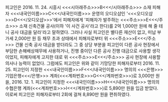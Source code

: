 피고인은 2016. 11. 24. 시흥시 <<<시아래주소>>>B<<</시아래주소>>> 소재 피해자 <<<내국인이름>>>C<<</내국인이름>>> 운영의 오디오샵인 '<<<오디오샵>>>D<<</오디오샵>>>'에서 피해자에게 '피해자가 발주하는 <<<주소>>>E<<</주소>>> 소재 신축건물 공사(이하 '이 사건 공사'라고 한다)를 2억 1,000만 원에 해 줄 테니 공사 대금을 달라'라고 말하였다.
그러나 사실 피고인은 별다른 재산이 없고, 미납 부가세 2,000만 원 등 채무 초과 상태에서 피해자로부터 위 <<<주소>>>E<<</주소>>> 건물 신축 공사 대금을 받더라도 그 중 상당 부분을 피고인이 다른 공사 현장에서 부담한 손해배상채무에 사용하거나, 진행 중이던 다른 공사 진행 대금으로 사용할 생각이었지, 피해자에게 고지한 대로 위 <<<주소>>>E<<</주소>>> 공사 현장에 사용할 의사나 능력이 없었다.
그럼에도 피고인은 위와 같이 기망당한 피해자로부터 2016. 11. 25. 피고인이 지정한 <<<내국인이름>>>F<<</내국인이름>>> 명의의 <<<은행>>>기업은행<<</은행>>> 계좌(<<<계좌번호>>>G<<</계좌번호>>>)로 3,000만 원을, 2016. 12. 1. 피고인이 지정한 <<<내국인이름>>>H<<</내국인이름>>> 명의의 수협은행 계좌(<<<계좌번호>>>I<<</계좌번호>>>)로 5,890만 원을 입금 받았다.
이로써 피고인은 피해자로부터 2회에 걸쳐 8,890만 원을 편취하였다.